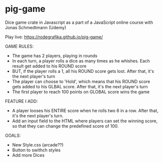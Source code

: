 # pig-game

Dice game crate in Javascript as a part of a JavaScript online course with Jonas Schmedtmann (Udemy)

Play live: https://rodegrafika.github.io/pig-game/


GAME RULES:

- The game has 2 players, playing in rounds
- In each turn, a player rolls a dice as many times as he whishes. Each result get added to his ROUND score
- BUT, if the player rolls a 1, all his ROUND score gets lost. After that, it's the next player's turn
- The player can choose to 'Hold', which means that his ROUND score gets added to his GLBAL score. After that, it's the next player's turn
- The first player to reach 100 points on GLOBAL score wins the game

FEATURE I ADD:
- A player looses his ENTIRE score when he rolls two 6 in a row. After that, it's the next player's turn.
- Add an input field to the HTML where players can set the winning score, so that they can change the predefined score of 100.

GOALS:
- New Style.css (arcade??)
- Button to swithch styles
- Add more Dices
